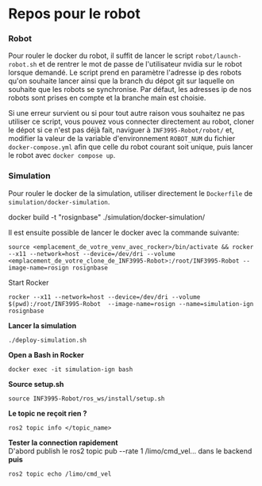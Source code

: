 # Repos pour le robot

### Robot

Pour rouler le docker du robot, il suffit de lancer le script `robot/launch-robot.sh` et de rentrer le mot de passe de l'utilisateur nvidia sur le robot lorsque demandé. Le script prend en paramètre l'adresse ip des robots qu'on souhaite lancer ainsi que la branch du dépot git sur laquelle on souhaite que les robots se synchronise. Par défaut, les adresses ip de nos robots sont prises en compte et la branche main est choisie.

Si une erreur survient ou si pour tout autre raison vous souhaitez ne pas utiliser ce script, vous pouvez vous connecter directement au robot, cloner le dépot si ce n'est pas déjà fait, naviguer à `INF3995-Robot/robot/` et, modifier la valeur de la variable d'environnement `ROBOT_NUM` du fichier `docker-compose.yml` afin que celle du robot courant soit unique, puis lancer le robot avec `docker compose up`.

### Simulation

Pour rouler le docker de la simulation, utiliser directement le `Dockerfile` de `simulation/docker-simulation`.

docker build -t "rosignbase" ./simulation/docker-simulation/

Il est ensuite possible de lancer le docker avec la commande suivante:

`source <emplacement_de_votre_venv_avec_rocker>/bin/activate && rocker --x11 --network=host --device=/dev/dri --volume <emplacement_de_votre_clone_de_INF3995-Robot>:/root/INF3995-Robot --image-name=rosign rosignbase`


Start Rocker
```
rocker --x11 --network=host --device=/dev/dri --volume $(pwd):/root/INF3995-Robot  --image-name=rosign --name=simulation-ign rosignbase 
```
**Lancer la simulation**
```
./deploy-simulation.sh
```
**Open a Bash in Rocker**
```
docker exec -it simulation-ign bash 
```
**Source setup.sh**
```
source INF3995-Robot/ros_ws/install/setup.sh
```

**Le topic ne reçoit rien ?**
```
ros2 topic info </topic_name>
```

**Tester la connection rapidement**  
D'abord publish le ros2 topic pub --rate 1 /limo/cmd_vel... dans le backend  
**puis**
```
ros2 topic echo /limo/cmd_vel
```
